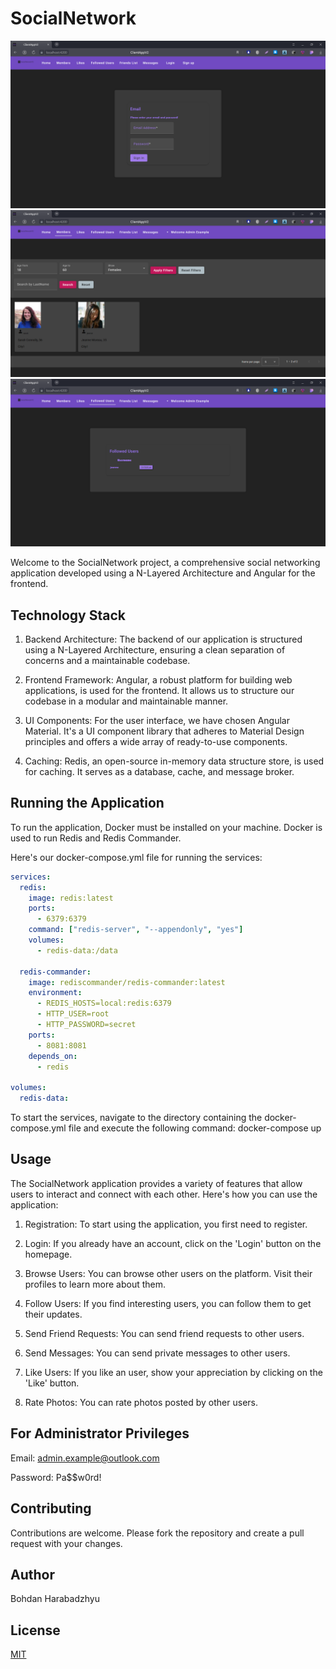 # SocialNetwork

![Image 1](Screenshots/Screen1.png)
![Image 2](Screenshots/Screen2.png)
![Image 3](Screenshots/Screen3.png)

Welcome to the SocialNetwork project, a comprehensive social networking application developed using a N-Layered Architecture and Angular for the frontend.

## Technology Stack
1. Backend Architecture: The backend of our application is structured using a N-Layered Architecture, ensuring a clean separation of concerns and a maintainable codebase.

2. Frontend Framework: Angular, a robust platform for building web applications, is used for the frontend. It allows us to structure our codebase in a modular and maintainable manner.

3. UI Components: For the user interface, we have chosen Angular Material. It's a UI component library that adheres to Material Design principles and offers a wide array of ready-to-use components.

4. Caching: Redis, an open-source in-memory data structure store, is used for caching. It serves as a database, cache, and message broker.


## Running the Application

To run the application, Docker must be installed on your machine. Docker is used to run Redis and Redis Commander.

Here's our docker-compose.yml file for running the services:

```yaml
services:
  redis:
    image: redis:latest
    ports:
      - 6379:6379
    command: ["redis-server", "--appendonly", "yes"]
    volumes:
      - redis-data:/data

  redis-commander:
    image: rediscommander/redis-commander:latest
    environment:
      - REDIS_HOSTS=local:redis:6379
      - HTTP_USER=root
      - HTTP_PASSWORD=secret
    ports:
      - 8081:8081
    depends_on:
      - redis

volumes:
  redis-data:
  ```

To start the services, navigate to the directory containing the docker-compose.yml file and execute the following command: docker-compose up

## Usage
The SocialNetwork application provides a variety of features that allow users to interact and connect with each other. Here's how you can use the application:

1. Registration: To start using the application, you first need to register.

2. Login: If you already have an account, click on the 'Login' button on the homepage.

3. Browse Users: You can browse other users on the platform. Visit their profiles to learn more about them.

4. Follow Users: If you find interesting users, you can follow them to get their updates.

5. Send Friend Requests: You can send friend requests to other users.

6. Send Messages: You can send private messages to other users.

7. Like Users: If you like an user, show your appreciation by clicking on the 'Like' button.

8. Rate Photos: You can rate photos posted by other users.

## For Administrator Privileges
Email: admin.example@outlook.com

Password: Pa$$w0rd!

## Contributing
Contributions are welcome. Please fork the repository and create a pull request with your changes.

## Author

Bohdan Harabadzhyu

## License

[MIT](https://choosealicense.com/licenses/mit/)

